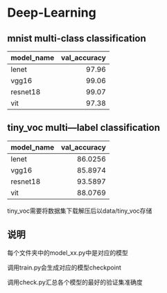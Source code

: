 # Deep-Learning

## mnist multi-class classification

| model_name   |   val_accuracy |
|:-------------|---------------:|
| lenet        |          97.96 |
| vgg16        |          99.06 |
| resnet18     |          99.07 |
| vit          |          97.38 |

## tiny_voc multi—label classification

| model_name   |   val_accuracy |
|:-------------|---------------:|
| lenet        |        86.0256 |
| vgg16        |        85.8974 |
| resnet18     |        93.5897 |
| vit          |        88.0769 |

tiny_voc需要将数据集下载解压后以data/tiny_voc存储

## 说明
每个文件夹中的model_xx.py中是对应的模型

调用train.py会生成对应的模型checkpoint

调用check.py汇总各个模型的最好的验证集准确度
